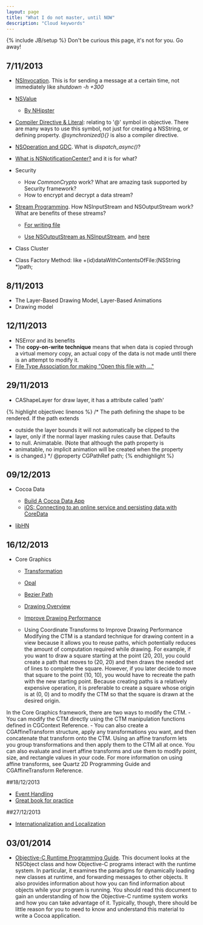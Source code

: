 ```yaml
---
layout: page
title: "What I do not master, until NOW"
description: "Cloud keywords"
---
```

{% include JB/setup %}
Don't be curious this page, it's not for you. Go away!

## 7/11/2013
- [NSInvocation](https://developer.apple.com/library/mac/documentation/cocoa/conceptual/distrobjects/Tasks/invocations.html). This is for sending a message at a certain time, not immediately like _shutdown -h +300_

- [NSValue](https://developer.apple.com/library/mac/documentation/cocoa/Conceptual/NumbersandValues/Articles/Values.html#//apple\_ref/doc/uid/20000174-BAJJHDEG)
	
	- [By NHipster](http://nshipster.com/nsvalue/)

- [Compiler Directive & Literal](http://nshipster.com/at-compiler-directives/): relating to '@' symbol in objective. There are many ways to use this symbol, not just for creating a NSString, or defining property.
_@synchronized(){}_ is also a compiler directive.

- [NSOperation and GDC](http://www.raywenderlich.com/19788/how-to-use-nsoperations-and-nsoperationqueues). What is _dispatch\_async()_?

- [What is NSNotificationCenter?](https://developer.apple.com/library/ios/documentation/Cocoa/Reference/Foundation/Classes/NSNotificationCenter\_Class/NSNotificationCenter\_Class.pdf) and it is for what?

- Security

	- How _CommonCrypto_ work? What are amazing task supported by Security framework?
	- How to encrypt and decrypt a data stream?

- [Stream Programming](https://developer.apple.com/library/ios/documentation/cocoa/Conceptual/Streams/Articles/CocoaStreamsOverview.html). How NSInputStream and NSOutputStream work? What are benefits of these streams?

	- [For writing file](https://developer.apple.com/library/ios/documentation/FileManagement/Conceptual/FileSystemProgrammingGuide/TechniquesforReadingandWritingCustomFiles/TechniquesforReadingandWritingCustomFiles.html#//apple\_ref/doc/uid/TP40010672-CH5-SW3)

	- [Use NSOutputStream as NSInputStream](http://stackoverflow.com/questions/3221030/buffering-nsoutputstream-used-as-nsinputstream), and [here](http://bjhomer.blogspot.co.uk/2011/04/subclassing-nsinputstream.html)

- Class Cluster
- Class Factory Method: like +(id)dataWithContentsOfFile:(NSString \*)path;

## 8/11/2013
- The Layer-Based Drawing Model, Layer-Based Animations
- Drawing model

## 12/11/2013
- NSError and its benefits
- The **copy-on-write technique** means that when data is copied through a virtual memory copy, an actual copy of the data is not made until there is an attempt to modify it.
- [File Type Association for making "Open this file with ..."](http://www.infragistics.com/community/blogs/stevez/archive/2013/03/04/associate-a-file-type-with-your-ios-application.aspx)


## 29/11/2013
- CAShapeLayer for draw layer, it has a attribute called 'path'

{% highlight objectivec linenos %}
/* The path defining the shape to be rendered. If the path extends
 * outside the layer bounds it will not automatically be clipped to the
 * layer, only if the normal layer masking rules cause that. Defaults
 * to null. Animatable. (Note that although the path property is
 * animatable, no implicit animation will be created when the property
 * is changed.) */
@property CGPathRef path;
{% endhighlight %}


## 09/12/2013
- Cocoa Data
	- [Build A Cocoa Data App](http://cocoadevcentral.com/articles/000085.php)
	- [iOS: Connecting to an online service and persisting data with CoreData](http://ios-blog.co.uk/tutorials/ios-connecting-to-an-online-service-and-persisting-data-with-coredata/)
	
- [libHN](http://ios-blog.co.uk/tutorials/libhn-cocoa-framework-for-adding-hackernews-to-your-iosmac-app/)

## 16/12/2013
- Core Graphics
	- [Transformation](https://developer.apple.com/library/mac/documentation/graphicsimaging/conceptual/drawingwithquartz2d/dq_affine/dq_affine.html)
	- [Opal](http://svn.gna.org/svn/gnustep/libs/opal/trunk/README)
	- [Bezier Path](https://developer.apple.com/library/ios/documentation/2ddrawing/conceptual/drawingprintingios/BezierPaths/BezierPaths.html)
	- [Drawing Overview](https://developer.apple.com/library/ios/documentation/2ddrawing/conceptual/drawingprintingios/graphicsdrawingoverview/graphicsdrawingoverview.html)
	- [Improve Drawing Performance](https://developer.apple.com/library/ios/documentation/2ddrawing/conceptual/drawingprintingios/DrawingTips/DrawingTips.html#//apple_ref/doc/uid/TP40010156-CH18-SW1)

	- Using Coordinate Transforms to Improve Drawing Performance
Modifying the CTM is a standard technique for drawing content in a view because it allows you to reuse paths, which potentially reduces the amount of computation required while drawing. For example, if you want to draw a square starting at the point (20, 20), you could create a path that moves to (20, 20) and then draws the needed set of lines to complete the square. However, if you later decide to move that square to the point (10, 10), you would have to recreate the path with the new starting point. Because creating paths is a relatively expensive operation, it is preferable to create a square whose origin is at (0, 0) and to modify the CTM so that the square is drawn at the desired origin.

In the Core Graphics framework, there are two ways to modify the CTM. 
	- You can modify the CTM directly using the CTM manipulation functions defined in CGContext Reference. 
	- You can also create a CGAffineTransform structure, apply any transformations you want, and then concatenate that transform onto the CTM. Using an affine transform lets you group transformations and then apply them to the CTM all at once. 
You can also evaluate and invert affine transforms and use them to modify point, size, and rectangle values in your code. For more information on using affine transforms, see Quartz 2D Programming Guide and CGAffineTransform Reference.


##18/12/2013
- [Event Handling](https://developer.apple.com/library/ios/documentation/EventHandling/Conceptual/EventHandlingiPhoneOS/GestureRecognizer_basics/GestureRecognizer_basics.html#//apple_ref/doc/uid/TP40009541-CH2-SW2)
- [Great book for practice](http://www.apeth.com/iOSBook/)

##27/12/2013
- [Internationalization and Localization](https://developer.apple.com/internationalization/)

## 03/01/2014
- [Objective-C Runtime Programming Guide](https://developer.apple.com/library/mac/documentation/Cocoa/Conceptual/ObjCRuntimeGuide/Introduction/Introduction.html#//apple_ref/doc/uid/TP40008048-CH1-SW1). This document looks at the NSObject class and how Objective-C programs interact with the runtime system. In particular, it examines the paradigms for dynamically loading new classes at runtime, and forwarding messages to other objects. It also provides information about how you can find information about objects while your program is running. You should read this document to gain an understanding of how the Objective-C runtime system works and how you can take advantage of it. Typically, though, there should be little reason for you to need to know and understand this material to write a Cocoa application.

